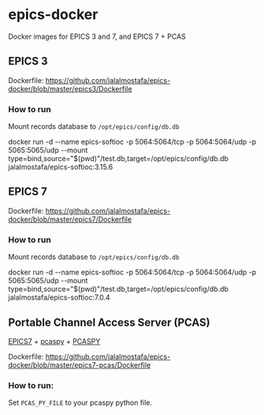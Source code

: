 # epics-docker
Docker images for EPICS 3 and 7, and EPICS 7 + PCAS

## EPICS 3

Dockerfile: https://github.com/jalalmostafa/epics-docker/blob/master/epics3/Dockerfile

### How to run

Mount records database to `/opt/epics/config/db.db`

docker run -d --name epics-softioc -p 5064:5064/tcp -p 5064:5064/udp -p 5065:5065/udp --mount type=bind,source="$(pwd)"/test.db,target=/opt/epics/config/db.db jalalmostafa/epics-softioc:3.15.6

## EPICS 7

Dockerfile: https://github.com/jalalmostafa/epics-docker/blob/master/epics7/Dockerfile

### How to run

Mount records database to `/opt/epics/config/db.db`

docker run -d --name epics-softioc -p 5064:5064/tcp -p 5064:5064/udp -p 5065:5065/udp --mount type=bind,source="$(pwd)"/test.db,target=/opt/epics/config/db.db jalalmostafa/epics-softioc:7.0.4

## Portable Channel Access Server (PCAS)

[EPICS7](https://epics.anl.gov/base/R7-0/4.php) + [pcaspy](https://epics.anl.gov/extensions/cas/index.php) + [PCASPY](https://github.com/paulscherrerinstitute/pcaspy)

Dockerfile: https://github.com/jalalmostafa/epics-docker/blob/master/epics7-pcas/Dockerfile


### How to run:

Set `PCAS_PY_FILE` to your pcaspy python file.
